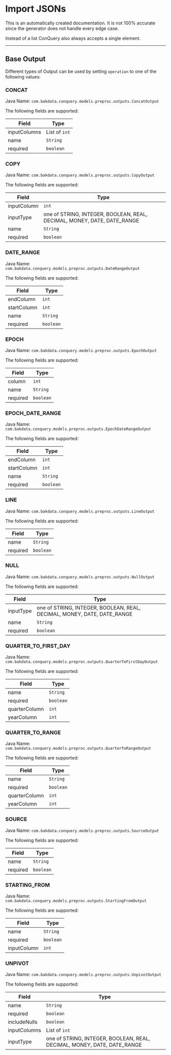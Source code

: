 
# Import JSONs
This is an automatically created documentation. It is not 100% accurate since the generator does not handle every edge case.

Instead of a list ConQuery also always accepts a single element.


---

## Base Output


Different types of Output can be used by setting `operation` to one of the following values:


### CONCAT
Java Name: `com.bakdata.conquery.models.preproc.outputs.ConcatOutput`

The following fields are supported:

| Field | Type |
| --- | --- |
| inputColumns | List of `int` | 
| name | `String` | 
| required | `boolean` | 

### COPY
Java Name: `com.bakdata.conquery.models.preproc.outputs.CopyOutput`

The following fields are supported:

| Field | Type |
| --- | --- |
| inputColumn | `int` | 
| inputType | one of STRING, INTEGER, BOOLEAN, REAL, DECIMAL, MONEY, DATE, DATE_RANGE | 
| name | `String` | 
| required | `boolean` | 

### DATE_RANGE
Java Name: `com.bakdata.conquery.models.preproc.outputs.DateRangeOutput`

The following fields are supported:

| Field | Type |
| --- | --- |
| endColumn | `int` | 
| startColumn | `int` | 
| name | `String` | 
| required | `boolean` | 

### EPOCH
Java Name: `com.bakdata.conquery.models.preproc.outputs.EpochOutput`

The following fields are supported:

| Field | Type |
| --- | --- |
| column | `int` | 
| name | `String` | 
| required | `boolean` | 

### EPOCH_DATE_RANGE
Java Name: `com.bakdata.conquery.models.preproc.outputs.EpochDateRangeOutput`

The following fields are supported:

| Field | Type |
| --- | --- |
| endColumn | `int` | 
| startColumn | `int` | 
| name | `String` | 
| required | `boolean` | 

### LINE
Java Name: `com.bakdata.conquery.models.preproc.outputs.LineOutput`

The following fields are supported:

| Field | Type |
| --- | --- |
| name | `String` | 
| required | `boolean` | 

### NULL
Java Name: `com.bakdata.conquery.models.preproc.outputs.NullOutput`

The following fields are supported:

| Field | Type |
| --- | --- |
| inputType | one of STRING, INTEGER, BOOLEAN, REAL, DECIMAL, MONEY, DATE, DATE_RANGE | 
| name | `String` | 
| required | `boolean` | 

### QUARTER_TO_FIRST_DAY
Java Name: `com.bakdata.conquery.models.preproc.outputs.QuarterToFirstDayOutput`

The following fields are supported:

| Field | Type |
| --- | --- |
| name | `String` | 
| required | `boolean` | 
| quarterColumn | `int` | 
| yearColumn | `int` | 

### QUARTER_TO_RANGE
Java Name: `com.bakdata.conquery.models.preproc.outputs.QuarterToRangeOutput`

The following fields are supported:

| Field | Type |
| --- | --- |
| name | `String` | 
| required | `boolean` | 
| quarterColumn | `int` | 
| yearColumn | `int` | 

### SOURCE
Java Name: `com.bakdata.conquery.models.preproc.outputs.SourceOutput`

The following fields are supported:

| Field | Type |
| --- | --- |
| name | `String` | 
| required | `boolean` | 

### STARTING_FROM
Java Name: `com.bakdata.conquery.models.preproc.outputs.StartingFromOutput`

The following fields are supported:

| Field | Type |
| --- | --- |
| name | `String` | 
| required | `boolean` | 
| inputColumn | `int` | 

### UNPIVOT
Java Name: `com.bakdata.conquery.models.preproc.outputs.UnpivotOutput`

The following fields are supported:

| Field | Type |
| --- | --- |
| name | `String` | 
| required | `boolean` | 
| includeNulls | `boolean` | 
| inputColumns | List of `int` | 
| inputType | one of STRING, INTEGER, BOOLEAN, REAL, DECIMAL, MONEY, DATE, DATE_RANGE | 


